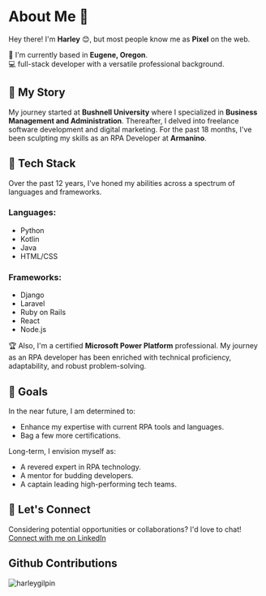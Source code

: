 # About Me :wave:
Hey there! I'm **Harley** :blush:, but most people know me as **Pixel** on the web.

:round_pushpin: I'm currently based in **Eugene, Oregon**.  
:computer: full-stack developer with a versatile professional background.

## :book: My Story
My journey started at **Bushnell University** where I specialized in **Business Management and Administration**. Thereafter, I delved into freelance software development and digital marketing. For the past 18 months, I've been sculpting my skills as an RPA Developer at **Armanino**.

## :wrench: Tech Stack
Over the past 12 years, I've honed my abilities across a spectrum of languages and frameworks.

### Languages:
- Python
- Kotlin
- Java
- HTML/CSS

### Frameworks:
- Django
- Laravel
- Ruby on Rails
- React
- Node.js

:trophy: Also, I'm a certified **Microsoft Power Platform** professional. My journey as an RPA developer has been enriched with technical proficiency, adaptability, and robust problem-solving.

## :dart: Goals
In the near future, I am determined to:
- Enhance my expertise with current RPA tools and languages.
- Bag a few more certifications.

Long-term, I envision myself as:
- A revered expert in RPA technology.
- A mentor for budding developers.
- A captain leading high-performing tech teams.

## :handshake: Let's Connect
Considering potential opportunities or collaborations? I'd love to chat!  
[Connect with me on LinkedIn](https://www.linkedin.com/in/your-linkedin-profile-link/)

<h2>Github Contributions</h2>
<p><img align="center" src="https://streak-stats.demolab.com?user=harleygilpin&theme=dark&hide_border=true" alt="harleygilpin" /></p>

